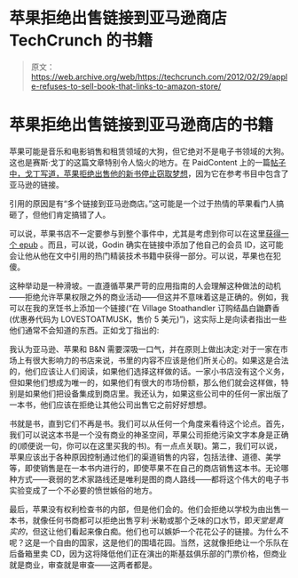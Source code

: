 # 苹果拒绝出售链接到亚马逊商店 TechCrunch 的书籍

> 原文：<https://web.archive.org/web/https://techcrunch.com/2012/02/29/apple-refuses-to-sell-book-that-links-to-amazon-store/>

# 苹果拒绝出售链接到亚马逊商店的书籍

苹果可能是音乐和电影销售和租赁领域的大狗，但它绝对不是电子书领域的大狗。这也是赛斯·戈丁的这篇文章特别令人恼火的地方。在 PaidContent 上的一篇[帖子中，戈丁写道，苹果拒绝出售他的新书](https://web.archive.org/web/20221207113404/http://paidcontent.org/article/419-who-decides-what-gets-sold-in-the-bookstore/)[停止窃取梦想](https://web.archive.org/web/20221207113404/http://www.squidoo.com/stop-stealing-dreams)，因为它在参考书目中包含了亚马逊的链接。

引用的原因是有“多个链接到亚马逊商店。”这可能是一个过于热情的苹果看门人搞砸了，但他们肯定搞错了人。

可以说，苹果书店不一定要参与到整个事件中，尤其是考虑到你可以在这里[获得一个 epub](https://web.archive.org/web/20221207113404/http://www.sethgodin.com/sg/docs/StopStealingDreamsEBOOK.epub) 。而且，可以说，Godin 确实在链接中添加了他自己的会员 ID，这可能会让他从他在文中引用的热门精装技术书籍中获得一部分。可以说，苹果也在犯傻。

这种举动是一种滑坡。一直遵循苹果严苛的应用指南的人会理解这种做法的动机——拒绝允许苹果权限之外的商业活动——但这并不意味着这是正确的。例如，我可以在我的烹饪书上添加一个链接(“在 Village Stoathandler 订购结晶白鼬麝香(优惠券代码为 LOVESTOATMUSK，售价 5 美元)”)，这实际上是向读者指出一些他们通常不会知道的东西。正如戈丁指出的:

我认为亚马逊、苹果和 B&N 需要深吸一口气，并在原则上做出决定:对于一家在市场上有很大影响力的书店来说，书里的内容不应该是他们所关心的。如果这是合法的，他们应该让人们阅读，如果他们选择这样做的话。一家小书店没有这个义务，但如果他们想成为唯一的，如果他们有很大的市场份额，那么他们就会这样做，特别是如果他们把设备集成到商店里。我还认为，如果这些公司中的任何一家出版了一本书，他们应该在拒绝让其他公司出售它之前好好想想。

书就是书，直到它们不再是书。我们可以从任何一个角度来看待这个论点。首先，我们可以说这本书是一个没有商业的神圣空间，苹果公司拒绝污染文字本身是正确的(顺便说一句，你可以在这里买我的书)。有一点点关联)。第二，我们可以说，苹果应该出于各种原因控制通过他们的渠道销售的内容，包括法律、道德、美学等，即使销售是在一本书内进行的，即使苹果不在自己的商店销售这本书。无论哪种方式——衰弱的艺术家路线还是唯利是图的商人路线——都将这个伟大的电子书实验变成了一个不必要的愤世嫉俗的地方。

最后，苹果没有权利检查书的内部，但是他们会的。他们会拒绝以学校为由出售一本书，就像任何书商都可以拒绝出售亨利·米勒或那个乏味的口水节，即*天堂是真实的*，但这让他们看起来像白痴。他们也可以嫉妒一个花花公子的链接。为什么不呢？这是一个自由的国家，这是他们的围墙花园。当然，这就像拒绝让一个乐队在后备箱里卖 CD，因为这将降低他们正在演出的斯基兹俱乐部的门票价格，但商业就是商业，审查就是审查——这两者都是。